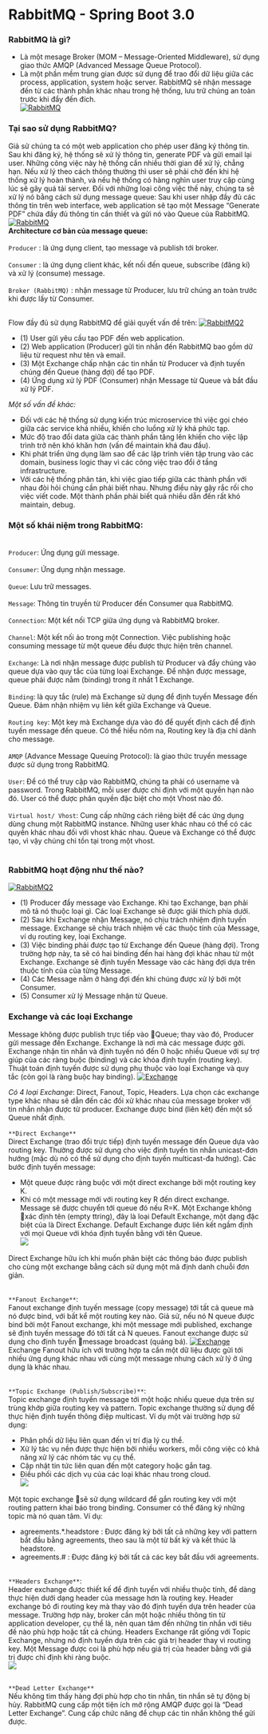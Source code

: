 # RabbitMQ - Spring Boot 3.0
### RabbitMQ là gì?
- Là một mesage Broker (MOM – Message-Oriented Middleware), sử dụng giao thức AMQP (Advanced Message Queue Protocol).
- Là một phần mềm trung gian được sử dụng để trao đổi dữ liệu giữa các process, application, system hoặc server. RabbitMQ sẽ nhận message đến từ các thành phần khác nhau trong hệ thống, lưu trữ chúng an toàn trước khi đẩy đến đích.<br>
  [![RabbitMQ](https://gpcoder.com/wp-content/uploads/2020/04/rabbitmq-logo.png?v=1589390970)](https://nodesource.com/products/nsolid)

### Tại sao sử dụng RabbitMQ?
Giả sử chúng ta có một web application cho phép user đăng ký thông tin. Sau khi đăng ký, hệ thống sẽ xử lý thông tin, generate PDF và gửi email lại user. Những công việc này hệ thống cần nhiều thời gian để xử lý, chẳng hạn. Nếu xử lý theo cách thông thường thì user sẽ phải chờ đến khi hệ thống xử lý hoàn thành, và nếu hệ thống có hàng nghìn user truy cập cùng lúc sẽ gây quá tải server.
Đối với những loại công việc thế này, chúng ta sẽ xử lý nó bằng cách sử dụng message queue: Sau khi user nhập đầy đủ các thông tin trên web interface, web application sẽ tạo một Message “Generate PDF” chứa đầy đủ thông tin cần thiết và gửi nó vào Queue của RabbitMQ.<br>
[![RabbitMQ](https://gpcoder.com/wp-content/uploads/2020/04/rabbitmq-workflow-example-1.png?v=1589390957)](https://nodesource.com/products/nsolid)
<br>
**Architecture cơ bản của message queue:**<br><br>
`Producer` : là ứng dụng client, tạo message và publish tới broker.<br><br>
`Consumer` : là ứng dụng client khác, kết nối đến queue, subscribe (đăng kí) và xử lý (consume) message.<br><br>
`Broker (RabbitMQ)` : nhận message từ Producer, lưu trữ chúng an toàn trước khi được lấy từ Consumer.<br><br>

Flow đầy đủ sử dụng RabbitMQ để giải quyết vấn đề trên:
[![RabbitMQ2](https://gpcoder.com/wp-content/uploads/2020/04/rabbitmq-workflow-example-2-1536x731.png?v=1589390956)](https://nodesource.com/products/nsolid)
- (1) User gửi yêu cầu tạo PDF đến web application.
- (2) Web application (Producer) gửi tin nhắn đến RabbitMQ bao gồm dữ liệu từ request như tên và email.
- (3) Một Exchange chấp nhận các tin nhắn từ Producer và định tuyến chúng đến Queue (hàng đợi) để tạo PDF.
- (4) Ứng dụng xử lý PDF (Consumer) nhận Message từ Queue và bắt đầu xử lý PDF.

_Một số vấn đề khác:_
- Đối với các hệ thống sử dụng kiến trúc microservice thì việc gọi chéo giữa các service khá nhiều, khiến cho luồng xử lý khá phức tạp.
- Mức độ trao đổi data giữa các thành phần tăng lên khiến cho việc lập trình trở nên khó khăn hơn (vấn đề maintain khá đau đầu).
- Khi phát triển ứng dụng làm sao để các lập trình viên tập trung vào các domain, business logic thay vì các công việc trao đổi ở tầng infrastructure.
- Với các hệ thống phân tán, khi việc giao tiếp giữa các thành phần với nhau đòi hỏi chúng cần phải biết nhau. Nhưng điều này gây rắc rối cho việc viết code. Một thành phần phải biết quá nhiều dẫn đến rất khó maintain, debug.
### Một số khái niệm trong RabbitMQ:<br><br>
`Producer`: Ứng dụng gửi message.<br><br>
`Consumer`: Ứng dụng nhận message.<br><br>
`Queue`: Lưu trữ messages.<br><br>
`Message`: Thông tin truyền từ Producer đến Consumer qua RabbitMQ.<br><br>
`Connection`: Một kết nối TCP giữa ứng dụng và RabbitMQ broker.<br><br>
`Channel`: Một kết nối ảo trong một Connection. Việc publishing hoặc consuming message từ một queue đều được thực hiện trên channel.<br><br>
`Exchange`: Là nơi nhận message được publish từ Producer và đẩy chúng vào queue dựa vào quy tắc của từng loại Exchange. Để nhận được message, queue phải được nằm (binding) trong ít nhất 1 Exchange.<br><br>
`Binding`: là quy tắc (rule) mà Exchange sử dụng để định tuyến Message đến Queue. Đảm nhận nhiệm vụ liên kết giữa Exchange và Queue.<br><br>
`Routing key`: Một key mà Exchange dựa vào đó để quyết định cách để định tuyến message đến queue. Có thể hiểu nôm na, Routing key là địa chỉ dành cho message.<br><br>
`AMQP` (Advance Message Queuing Protocol): là giao thức truyền message được sử dụng trong RabbitMQ.<br><br>
`User`: Để có thể truy cập vào RabbitMQ, chúng ta phải có username và password. Trong RabbitMQ, mỗi user được chỉ định với một quyền hạn nào đó. User có thể được phân quyền đặc biệt cho một Vhost nào đó.<br><br>
`Virtual host/ Vhost`: Cung cấp những cách riêng biệt để các ứng dụng dùng chung một RabbitMQ instance. Những user khác nhau có thể có các quyền khác nhau đối với vhost khác nhau. Queue và Exchange có thể được tạo, vì vậy chúng chỉ tồn tại trong một vhost.<br><br>
### RabbitMQ hoạt động như thế nào?
[![RabbitMQ2](https://gpcoder.com/wp-content/uploads/2020/04/rabbitmq-flow.png?v=1589390968)](https://nodesource.com/products/nsolid)
- (1) Producer đẩy message vào Exchange. Khi tạo Exchange, bạn phải mô tả nó thuộc loại gì. Các loại Exchange sẽ được giải thích phía dưới.
- (2) Sau khi Exchange nhận Message, nó chịu trách nhiệm định tuyến message. Exchange sẽ chịu trách nhiệm về các thuộc tính của Message, ví dụ routing key, loại Exchange.
- (3) Việc binding phải được tạo từ Exchange đến Queue (hàng đợi). Trong trường hợp này, ta sẽ có hai binding đến hai hàng đợi khác nhau từ một Exchange. Exchange sẽ định tuyến Message vào các hàng đợi dựa trên thuộc tính của của từng Message.
- (4) Các Message nằm ở hàng đợi đến khi chúng được xử lý bởi một Consumer.
- (5) Consumer xử lý Message nhận từ Queue.

### Exchange và các loại Exchange
Message không được publish trực tiếp vào Queue; thay vào đó, Producer gửi message đến Exchange.
Exchange là nơi mà các message được gởi. Exchange nhận tin nhắn và định tuyến nó đến 0 hoặc nhiều Queue với sự trợ giúp của các ràng buộc (binding) và các khóa định tuyến (routing key).
Thuật toán định tuyến được sử dụng phụ thuộc vào loại Exchange và quy tắc (còn gọi là ràng buộc hay binding).
[![Exchange](https://gpcoder.com/wp-content/uploads/2020/04/rabbitmq-exchange-types-1024x625.png?v=1589390967)]()

_Có 4 loại Exchange_: Direct, Fanout, Topic, Headers. Lựa chọn các exchange type khác nhau sẽ dẫn đến các đối xử khác nhau của message broker với tin nhắn nhận được từ producer. Exchange được bind (liên kêt) đến một số Queue nhất định.<br><br>
`**Direct Exchange**`<br>
Direct Exchange (trao đổi trực tiếp) định tuyến message đến Queue dựa vào routing key. Thường được sử dụng cho việc định tuyến tin nhắn unicast-đơn hướng (mặc dù nó có thể sử dụng cho định tuyến multicast-đa hướng). Các bước định tuyến message:
- Một queue được ràng buộc với một direct exchange bởi một routing key K.
- Khi có một message mới với routing key R đến direct exchange. Message sẽ được chuyển tới queue đó nếu R=K.
Một Exchange không xác định tên (empty ttring), đây là loại Default Exchange, một dạng đặc biệt của là Direct Exchange. Default Exchange được liên kết ngầm định với mọi Queue với khóa định tuyến bằng với tên Queue.<br>
[![](https://gpcoder.com/wp-content/uploads/2020/04/rabbitmq-direct-exchange.png?v=1589390965)]()<br>

Direct Exchange hữu ích khi muốn phân biệt các thông báo được publish cho cùng một exchange bằng cách sử dụng một mã định danh chuỗi đơn giản.<br><br>

`**Fanout Exchange**`:<br>
Fanout exchange định tuyến message (copy message) tới tất cả queue mà nó được bind, với bất kể một routing key nào. Giả sử, nếu nó N queue được bind bởi một Fanout exchange, khi một message mới published, exchange sẽ định tuyến message đó tới tất cả N queues. Fanout exchange được sử dụng cho định tuyến message broadcast (quảng bá).
[![Exchange](https://gpcoder.com/wp-content/uploads/2020/04/rabbitmq-fanout-exchange.png?v=1589390964)]()<br>
Exchange Fanout hữu ích với trường hợp ta cần một dữ liệu được gửi tới nhiều ứng dụng khác nhau với cùng một message nhưng cách xử lý ở ứng dụng là khác nhau.<br><br>

`**Topic Exchange (Publish/Subscribe)**`:<br>
Topic exchange định tuyến message tới một hoặc nhiều queue dựa trên sự trùng khớp giữa routing key và pattern. Topic exchange thường sử dụng để thực hiện định tuyến thông điệp multicast. Ví dụ một vài trường hợp sử dụng:
- Phân phối dữ liệu liên quan đến vị trí địa lý cụ thể.
- Xử lý tác vụ nền được thực hiện bởi nhiều workers, mỗi công việc có khả năng xử lý các nhóm tác vụ cụ thể.
- Cập nhật tin tức liên quan đến một category hoặc gắn tag.
- Điều phối các dịch vụ của các loại khác nhau trong cloud.<br>
  [![](https://gpcoder.com/wp-content/uploads/2020/04/rabbitmq-topic-exchange.png?v=1589390962)]()<br>
  
Một topic exchange sẽ sử dụng wildcard để gắn routing key với một routing pattern khai báo trong binding. Consumer có thể đăng ký những topic mà nó quan tâm.
Ví dụ:
- agreements.*.headstore : Được đăng ký bởi tất cả những key với pattern bắt đầu bằng agreements, theo sau là một từ bất kỳ và kết thúc là headstore.
- agreements.# : Được đăng ký bởi tất cả các key bắt đầu với agreements.<br><br>

`**Headers Exchange**`:<br>
Header exchange được thiết kế để định tuyến với nhiều thuộc tính, để dàng thực hiện dưới dạng header của message hơn là routing key. Header exchange bỏ đi routing key mà thay vào đó định tuyến dựa trên header của message. Trường hợp này, broker cần một hoặc nhiều thông tin từ application developer, cụ thể là, nên quan tâm đến những tin nhắn với tiêu đề nào phù hợp hoặc tất cả chúng.
Headers Exchange rất giống với Topic Exchange, nhưng nó định tuyến dựa trên các giá trị header thay vì routing key.
Một Message được coi là phù hợp nếu giá trị của header bằng với giá trị được chỉ định khi ràng buộc.<br>
[![](https://gpcoder.com/wp-content/uploads/2020/04/rabbitmq-headers-exchange.png?v=1589390963)]()<br><br>

`**Dead Letter Exchange**`<br>
Nếu không tìm thấy hàng đợi phù hợp cho tin nhắn, tin nhắn sẽ tự động bị hủy. RabbitMQ cung cấp một tiện ích mở rộng AMQP được gọi là “Dead Letter Exchange”. Cung cấp chức năng để chụp các tin nhắn không thể gửi được.
